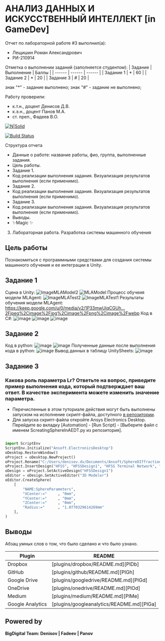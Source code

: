# АНАЛИЗ ДАННЫХ И ИСКУССТВЕННЫЙ ИНТЕЛЛЕКТ [in GameDev]
Отчет по лабораторной работе #3 выполнил(а):
- Лещишин Роман Александрович
- РИ-210914

Отметка о выполнении заданий (заполняется студентом):
| Задание | Выполнение | Баллы |
| ------ | ------ | ------ |
| Задание 1 | * | 60 |
| Задание 2 | * | 20 |
| Задание 3 | # | 20 |

знак "*" - задание выполнено; знак "#" - задание не выполнено;

Работу проверили:
- к.т.н., доцент Денисов Д.В.
- к.э.н., доцент Панов М.А.
- ст. преп., Фадеев В.О.

[![N|Solid](https://cldup.com/dTxpPi9lDf.thumb.png)](https://nodesource.com/products/nsolid)

[![Build Status](https://travis-ci.org/joemccann/dillinger.svg?branch=master)](https://travis-ci.org/joemccann/dillinger)

Структура отчета

- Данные о работе: название работы, фио, группа, выполненные задания.
- Цель работы.
- Задание 1.
- Код реализации выполнения задания. Визуализация результатов выполнения (если применимо).
- Задание 2.
- Код реализации выполнения задания. Визуализация результатов выполнения (если применимо).
- Задание 3.
- Код реализации выполнения задания. Визуализация результатов выполнения (если применимо).
- Выводы.
- ✨Magic ✨

3. Лабораторная работа. Разработка системы машинного обучения
## Цель работы
Познакомиться с программными средствами для создания системы машинного обучения и ее интеграции в Unity.

## Задание 1
Сцена в Unity:
![ImageMLAModel2](https://user-images.githubusercontent.com/114608473/206839511-a9903740-e208-4b31-8e37-e48a51a770ce.jpg)
![MLAModel](https://user-images.githubusercontent.com/114608473/206839518-589a142c-f926-460a-b229-e2ffbd987f3a.jpg)
Процесс обучеия модели MLAgent:
![ImageMLATest2](https://user-images.githubusercontent.com/114608473/206839525-a0ef91ef-20e8-45ce-bb8c-8d2aa102c118.jpg)
![ImageMLATest1](https://user-images.githubusercontent.com/114608473/206839532-de8df685-5fc8-487d-a065-d2c27b6d90b1.jpg)
Результаты обучения модели MLAgent:
https://keep.google.com/u/0/media/v2/1P33mwUiqCGUh…2Fjpeg%2Cimage%2Fjpg%2Cimage%2Fpng%2Cimage%2Fwebp
Код в C#:
![image](https://user-images.githubusercontent.com/114608473/195441159-fd9a5468-25eb-4d98-b5b4-be33223a2f66.png)
![image](https://user-images.githubusercontent.com/114608473/195441218-f2f670f7-5932-4fd0-bcf2-4a46adc31a35.png)
![image](https://user-images.githubusercontent.com/114608473/195441285-111fef2f-33be-4faf-8cc2-730f0cc56c7e.png)
## Задание 2
Код в python:
![image](https://user-images.githubusercontent.com/114608473/195447104-c33fe88c-4e58-484e-91b1-eadc511d6fa6.png)
![image](https://user-images.githubusercontent.com/114608473/195444607-57e41c61-06c1-44cc-87e8-bf801af2085e.png)
Полученные данные после выполнения кода в python:
![image](https://user-images.githubusercontent.com/114608473/195443905-0f5724c1-2c67-43b5-b50e-3dab760ee7c6.png)
Вывод данных в таблицу UnitySheets:
![image](https://user-images.githubusercontent.com/114608473/195444489-0c36c44a-bead-4265-b645-cf48f03b3bc0.png)
## Задание 3
### Какова роль параметра Lr? Ответьте на вопрос, приведите пример выполнения кода, который подтверждает ваш ответ. В качестве эксперимента можете изменить значение параметра.

- Перечисленные в этом туториале действия могут быть выполнены запуском на исполнение скрипт-файла, доступного [в репозитории](https://github.com/Den1sovDm1triy/hfss-scripting/blob/main/ScreatingSphereInAEDT.py).
- Для запуска скрипт-файла откройте Ansys Electronics Desktop. Перейдите во вкладку [Automation] - [Run Script] - [Выберите файл с именем ScreatingSphereInAEDT.py из репозитория].

```py

import ScriptEnv
ScriptEnv.Initialize("Ansoft.ElectronicsDesktop")
oDesktop.RestoreWindow()
oProject = oDesktop.NewProject()
oProject.Rename("C:/Users/denisov.dv/Documents/Ansoft/SphereDIffraction.aedt", True)
oProject.InsertDesign("HFSS", "HFSSDesign1", "HFSS Terminal Network", "")
oDesign = oProject.SetActiveDesign("HFSSDesign1")
oEditor = oDesign.SetActiveEditor("3D Modeler")
oEditor.CreateSphere(
	[
		"NAME:SphereParameters",
		"XCenter:="		, "0mm",
		"YCenter:="		, "0mm",
		"ZCenter:="		, "0mm",
		"Radius:="		, "1.0770329614269mm"
	], 
)

```

## Выводы

Абзац умных слов о том, что было сделано и что было узнано.

| Plugin | README |
| ------ | ------ |
| Dropbox | [plugins/dropbox/README.md][PlDb] |
| GitHub | [plugins/github/README.md][PlGh] |
| Google Drive | [plugins/googledrive/README.md][PlGd] |
| OneDrive | [plugins/onedrive/README.md][PlOd] |
| Medium | [plugins/medium/README.md][PlMe] |
| Google Analytics | [plugins/googleanalytics/README.md][PlGa] |

## Powered by

**BigDigital Team: Denisov | Fadeev | Panov**
